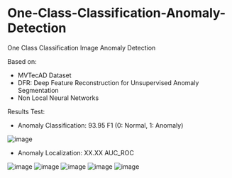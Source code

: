# One-Class-Classification-Anomaly-Detection
One Class Classification Image Anomaly Detection

Based on:
- MVTecAD Dataset
- DFR: Deep Feature Reconstruction for Unsupervised Anomaly Segmentation
- Non Local Neural Networks

Results Test:
- Anomaly Classification: 93.95 F1 (0: Normal, 1: Anomaly)

![image](https://github.com/MagazzuGaetano/One-Class-Classification-Anomaly-Detection/assets/30373288/8efc25ed-d243-4ab1-85c5-be992af44d35)

- Anomaly Localization: XX.XX AUC_ROC

![image](https://github.com/MagazzuGaetano/One-Class-Classification-Anomaly-Detection/assets/30373288/3c183be3-5a11-4484-9e9a-4a22fe782ee7)
![image](https://github.com/MagazzuGaetano/One-Class-Classification-Anomaly-Detection/assets/30373288/84ba81da-3ec1-41d9-bb1d-60a0e424fe6d)
![image](https://github.com/MagazzuGaetano/One-Class-Classification-Anomaly-Detection/assets/30373288/8a8a926c-634a-41aa-b254-04e61a668ae5)
![image](https://github.com/MagazzuGaetano/One-Class-Classification-Anomaly-Detection/assets/30373288/30825ad7-dfa7-451d-a4c4-34096aec7220)
![image](https://github.com/MagazzuGaetano/One-Class-Classification-Anomaly-Detection/assets/30373288/3920baea-2f7a-4b12-a400-27506c69d311)

